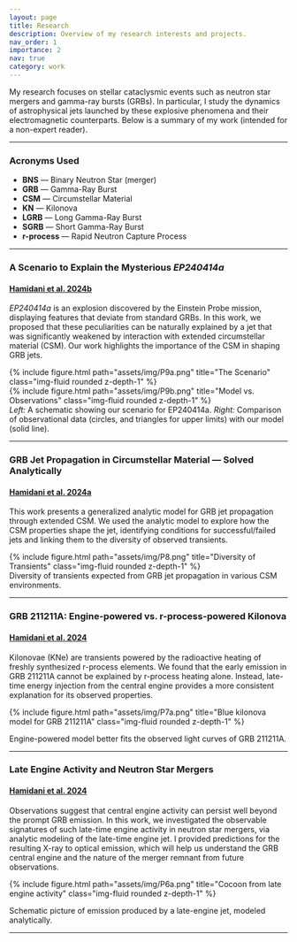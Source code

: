 ```yaml
---
layout: page
title: Research
description: Overview of my research interests and projects.
nav_order: 1
importance: 2
nav: true
category: work
---
```


My research focuses on stellar cataclysmic events such as neutron star mergers and gamma-ray bursts (GRBs). In particular, I study the dynamics of astrophysical jets launched by these explosive phenomena and their electromagnetic counterparts. Below is a summary of my work (intended for a non-expert reader).

---

### Acronyms Used

- **BNS** — Binary Neutron Star (merger)
- **GRB** — Gamma-Ray Burst
- **CSM** — Circumstellar Material
- **KN** — Kilonova
- **LGRB** — Long Gamma-Ray Burst
- **SGRB** — Short Gamma-Ray Burst
- **r-process** — Rapid Neutron Capture Process

---

### A Scenario to Explain the Mysterious *EP240414a*  
#### <a href="https://ui.adsabs.harvard.edu/abs/2025arXiv250316243H/abstract" target="_blank">Hamidani et al. 2024b</a>

*EP240414a* is an explosion discovered by the Einstein Probe mission, displaying features that deviate from standard GRBs. In this work, we proposed that these peculiarities can be naturally explained by a jet that was significantly weakened by interaction with extended circumstellar material (CSM). Our work highlights the importance of the CSM in shaping GRB jets.

<div class="row justify-content-center">
  <div class="col-md-6 mb-3">
    {% include figure.html path="assets/img/P9a.png" title="The Scenario" class="img-fluid rounded z-depth-1" %}
  </div>
  <div class="col-md-6 mb-3">
    {% include figure.html path="assets/img/P9b.png" title="Model vs. Observations" class="img-fluid rounded z-depth-1" %}
  </div>
</div>
<div class="caption text-center">
  <i>Left:</i> A schematic showing our scenario for EP240414a.  
  <i>Right:</i> Comparison of observational data (circles, and triangles for upper limits) with our model (solid line).
</div>

---

### GRB Jet Propagation in Circumstellar Material — Solved Analytically  
#### <a href="https://ui.adsabs.harvard.edu/abs/2025arXiv250316242H/abstract" target="_blank">Hamidani et al. 2024a</a>

This work presents a generalized analytic model for GRB jet propagation through extended CSM. We used the analytic model to explore how the CSM properties shape the jet, identifying conditions for successful/failed jets and linking them to the diversity of observed transients.

<div class="row justify-content-sm-center">
  <div class="col-sm-12 mt-3 mt-md-0">
    {% include figure.html path="assets/img/P8.png" title="Diversity of Transients" class="img-fluid rounded z-depth-1" %}
  </div>
</div>
<div class="caption text-center">
  Diversity of transients expected from GRB jet propagation in various CSM environments.
</div>

---

### GRB 211211A: Engine-powered vs. r-process-powered Kilonova  
#### <a href="https://ui.adsabs.harvard.edu/abs/2024ApJ...971L..30H/abstract" target="_blank">Hamidani et al. 2024</a>

Kilonovae (KNe) are transients powered by the radioactive heating of freshly synthesized r-process elements. We found that the early emission in GRB 211211A cannot be explained by r-process heating alone. Instead, late-time energy injection from the central engine provides a more consistent explanation for its observed properties.

{% include figure.html path="assets/img/P7a.png" title="Blue kilonova model for GRB 211211A" class="img-fluid rounded z-depth-1" %}
<div class="caption text-center">
  Engine-powered model better fits the observed light curves of GRB 211211A.
</div>

---

### Late Engine Activity and Neutron Star Mergers  
#### <a href="https://ui.adsabs.harvard.edu/abs/2024ApJ...963..137H/abstract" target="_blank">Hamidani et al. 2024</a>

Observations suggest that central engine activity can persist well beyond the prompt GRB emission. In this work, we investigated the observable signatures of such late-time engine activity in neutron star mergers, via analytic modeling of the late-time engine jet. I provided predictions for the resulting X-ray to optical emission, which will help us understand the GRB central engine and the nature of the merger remnant from future observations.

{% include figure.html path="assets/img/P6a.png" title="Cocoon from late engine activity" class="img-fluid rounded z-depth-1" %}
<div class="caption text-center">
  Schematic picture of emission produced by a late-engine jet, modeled analytically.
</div>

---
